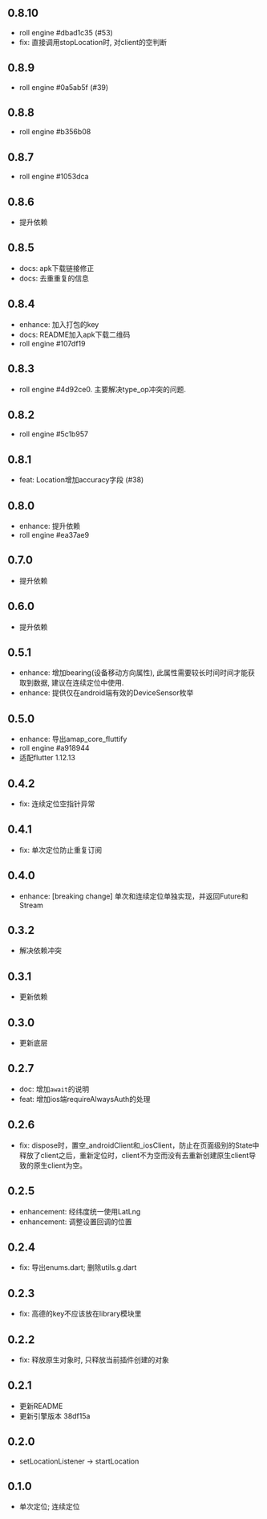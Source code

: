 ## 0.8.10
- roll engine #dbad1c35 (#53)
- fix: 直接调用stopLocation时, 对client的空判断

## 0.8.9
- roll engine #0a5ab5f (#39)

## 0.8.8
- roll engine #b356b08

## 0.8.7
- roll engine #1053dca

## 0.8.6
- 提升依赖

## 0.8.5
- docs: apk下载链接修正
- docs: 去重重复的信息

## 0.8.4
- enhance: 加入打包的key
- docs: README加入apk下载二维码
- roll engine #107df19

## 0.8.3
- roll engine #4d92ce0. 主要解决type_op冲突的问题.

## 0.8.2
- roll engine #5c1b957

## 0.8.1
- feat: Location增加accuracy字段 (#38)

## 0.8.0
- enhance: 提升依赖
- roll engine #ea37ae9

## 0.7.0
- 提升依赖

## 0.6.0
- 提升依赖

## 0.5.1
- enhance: 增加bearing(设备移动方向属性), 此属性需要较长时间时间才能获取到数据, 建议在连续定位中使用.
- enhance: 提供仅在android端有效的DeviceSensor枚举

## 0.5.0
- enhance: 导出amap_core_fluttify
- roll engine #a918944
- 适配flutter 1.12.13

## 0.4.2
- fix: 连续定位空指针异常

## 0.4.1
- fix: 单次定位防止重复订阅

## 0.4.0
- enhance: [breaking change] 单次和连续定位单独实现，并返回Future和Stream

## 0.3.2
- 解决依赖冲突

## 0.3.1
- 更新依赖

## 0.3.0
- 更新底层

## 0.2.7
- doc: 增加`await`的说明
- feat: 增加ios端requireAlwaysAuth的处理

## 0.2.6
- fix: dispose时，置空_androidClient和_iosClient，防止在页面级别的State中释放了client之后，重新定位时，client不为空而没有去重新创建原生client导致的原生client为空。

## 0.2.5
- enhancement: 经纬度统一使用LatLng
- enhancement: 调整设置回调的位置

## 0.2.4
- fix: 导出enums.dart; 删除utils.g.dart

## 0.2.3
- fix: 高德的key不应该放在library模块里

## 0.2.2
- fix: 释放原生对象时, 只释放当前插件创建的对象

## 0.2.1
- 更新README
- 更新引擎版本 38df15a

## 0.2.0
- setLocationListener -> startLocation

## 0.1.0
- 单次定位; 连续定位
